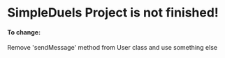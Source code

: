 SimpleDuels
Project is not finished!
===========

#### To change:
Remove 'sendMessage' method from User class and use something else